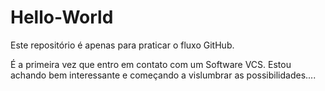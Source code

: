 # Hello-World
Este repositório é apenas para praticar o fluxo GitHub. 

É a primeira vez que entro em contato com um Software VCS. Estou achando bem interessante e começando a vislumbrar as possibilidades....
